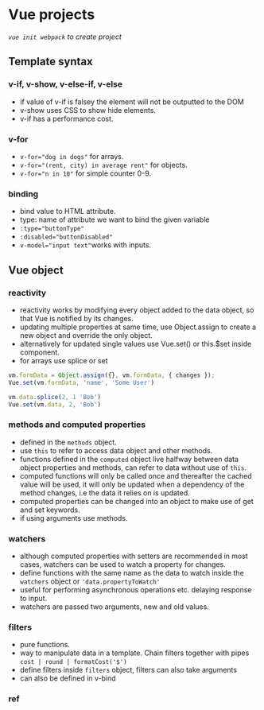 # Vue projects

*```vue init webpack``` to create project*


## Template syntax

### v-if, v-show, v-else-if, v-else

- if value of v-if is falsey the element will not be outputted to the DOM
- v-show uses CSS to show hide elements.
- v-if has a performance cost.

### v-for

- ```v-for="dog in dogs"``` for arrays.
- ```v-for="(rent, city) in average rent"``` for objects.
- ```v-for="n in 10"``` for simple counter 0-9.

### binding

- bind value to HTML attribute.
- type: name of attribute we want to bind the given variable
- ```:type="buttonType"```
- ```:disabled="buttonDisabled"```
- ```v-model="input text"```works with inputs.


## Vue object

### reactivity

- reactivity works by modifying every object added to the data object, so that Vue is notified by its changes.
- updating multiple properties at same time, use Object.assign to create a new object and override the only object.
- alternatively for updated single values use Vue.set() or this.$set inside component.
- for arrays use splice or set

``` javascript
vm.formData = Object.assign({}, vm.formData, { changes });
Vue.set(vm.formData, 'name', 'Some User')

vm.data.splice(2, 1 'Bob')
Vue.set(vm.data, 2, 'Bob')
```

### methods and computed properties

- defined in the ```methods``` object.
- use ```this``` to refer to access data object and other methods.
- functions defined in the ```computed``` object live halfway between data object properties and methods, can refer to data without use of ```this```.
- computed functions will only be called once and thereafter the cached value will be used, it will only be updated when a dependency of the method changes, i.e the data it relies on is updated.
- computed properties can be changed into an object to make use of get and set keywords.
- if using arguments use methods.

### watchers

- although computed properties with setters are recommended in most cases, watchers can be used to watch a property for changes.
- define functions with the same name as the data to watch inside the ```watchers``` object or ```'data.propertyToWatch'```
- useful for performing asynchronous operations etc. delaying response to input.
- watchers are passed two arguments, new and old values.

### filters

- pure functions.
- way to manipulate data in a template. Chain filters together with pipes ```cost | round | formatCost('$')```
- define filters inside ```filters``` object, filters can also take arguments
- can also be defined in v-bind

### ref


